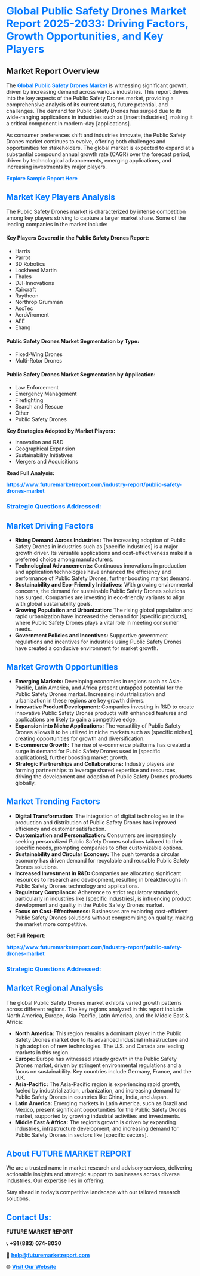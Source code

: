 <h1 style="color: #007BFF;">Global Public Safety Drones Market Report 2025-2033: Driving Factors, Growth Opportunities, and Key Players</h1>

<section id="overview">
<h2>Market Report Overview</h2>
<p>The <a href="https://www.futuremarketreport.com/industry-report/public-safety-drones-market" style="color: #007BFF; text-decoration: none;"><strong>Global Public Safety Drones Market</strong></a> is witnessing significant growth, driven by increasing demand across various industries. This report delves into the key aspects of the Public Safety Drones market, providing a comprehensive analysis of its current status, future potential, and challenges. The demand for Public Safety Drones has surged due to its wide-ranging applications in industries such as [insert industries], making it a critical component in modern-day [applications].</p>
<p>As consumer preferences shift and industries innovate, the Public Safety Drones market continues to evolve, offering both challenges and opportunities for stakeholders. The global market is expected to expand at a substantial compound annual growth rate (CAGR) over the forecast period, driven by technological advancements, emerging applications, and increasing investments by major players.</p>
</section>

<section id="overview">
<p><a href="https://www.futuremarketreport.com/request-sample/reportId=124612" style="color: #007BFF; text-decoration: none;"><strong>Explore Sample Report Here</strong></a></p>
</section>

<section id="key-players">
<h2 style="color: #007BFF;">Market Key Players Analysis</h2>
<p>The Public Safety Drones market is characterized by intense competition among key players striving to capture a larger market share. Some of the leading companies in the market include:</p>
<h4>Key Players Covered in the Public Safety Drones Report:</h4>
<ul><li>Harris</li><li>Parrot</li><li>3D Robotics</li><li>Lockheed Martin</li><li>Thales</li><li>DJI-Innovations</li><li>Xaircraft</li><li>Raytheon</li><li>Northrop Grumman</li><li>AscTec</li><li>AeroViroment</li><li>AEE</li><li>Ehang</li></ul>
<h4>Public Safety Drones Market Segmentation by Type:</h4>
<ul><li>Fixed-Wing Drones</li><li>Multi-Rotor Drones</li></ul>

<h4>Public Safety Drones Market Segmentation by Application:</h4>
<ul><li>Law Enforcement</li><li>Emergency Management</li><li>Firefighting</li><li>Search and Rescue</li><li>Other</li><li>Public Safety Drones</li></ul>
<p><strong>Key Strategies Adopted by Market Players:</strong></p>
<ul>
<li>Innovation and R&D</li>
<li>Geographical Expansion</li>
<li>Sustainability Initiatives</li>
<li>Mergers and Acquisitions</li>
</ul>
</section>

<section>
<p><strong>Read Full Analysis: </strong></p><a href="https://www.futuremarketreport.com/industry-report/public-safety-drones-market" style="color: #007BFF; text-decoration: none;"><strong>https://www.futuremarketreport.com/industry-report/public-safety-drones-market</strong></a>
<h3 style="color: #007BFF;">Strategic Questions Addressed:</h3>
</section>

<section id="driving-factors">
<h2 style="color: #007BFF;">Market Driving Factors</h2>
<ul>
<li><strong>Rising Demand Across Industries:</strong> The increasing adoption of Public Safety Drones in industries such as [specific industries] is a major growth driver. Its versatile applications and cost-effectiveness make it a preferred choice among manufacturers.</li>
<li><strong>Technological Advancements:</strong> Continuous innovations in production and application technologies have enhanced the efficiency and performance of Public Safety Drones, further boosting market demand.</li>
<li><strong>Sustainability and Eco-Friendly Initiatives:</strong> With growing environmental concerns, the demand for sustainable Public Safety Drones solutions has surged. Companies are investing in eco-friendly variants to align with global sustainability goals.</li>
<li><strong>Growing Population and Urbanization:</strong> The rising global population and rapid urbanization have increased the demand for [specific products], where Public Safety Drones plays a vital role in meeting consumer needs.</li>
<li><strong>Government Policies and Incentives:</strong> Supportive government regulations and incentives for industries using Public Safety Drones have created a conducive environment for market growth.</li>
</ul>
</section>

<section id="growth-opportunities">
<h2 style="color: #007BFF;">Market Growth Opportunities</h2>
<ul>
<li><strong>Emerging Markets:</strong> Developing economies in regions such as Asia-Pacific, Latin America, and Africa present untapped potential for the Public Safety Drones market. Increasing industrialization and urbanization in these regions are key growth drivers.</li>
<li><strong>Innovative Product Development:</strong> Companies investing in R&D to create innovative Public Safety Drones products with enhanced features and applications are likely to gain a competitive edge.</li>
<li><strong>Expansion into Niche Applications:</strong> The versatility of Public Safety Drones allows it to be utilized in niche markets such as [specific niches], creating opportunities for growth and diversification.</li>
<li><strong>E-commerce Growth:</strong> The rise of e-commerce platforms has created a surge in demand for Public Safety Drones used in [specific applications], further boosting market growth.</li>
<li><strong>Strategic Partnerships and Collaborations:</strong> Industry players are forming partnerships to leverage shared expertise and resources, driving the development and adoption of Public Safety Drones products globally.</li>
</ul>
</section>

<section id="trending-factors">
<h2 style="color: #007BFF;">Market Trending Factors</h2>
<ul>
<li><strong>Digital Transformation:</strong> The integration of digital technologies in the production and distribution of Public Safety Drones has improved efficiency and customer satisfaction.</li>
<li><strong>Customization and Personalization:</strong> Consumers are increasingly seeking personalized Public Safety Drones solutions tailored to their specific needs, prompting companies to offer customizable options.</li>
<li><strong>Sustainability and Circular Economy:</strong> The push towards a circular economy has driven demand for recyclable and reusable Public Safety Drones solutions.</li>
<li><strong>Increased Investment in R&D:</strong> Companies are allocating significant resources to research and development, resulting in breakthroughs in Public Safety Drones technology and applications.</li>
<li><strong>Regulatory Compliance:</strong> Adherence to strict regulatory standards, particularly in industries like [specific industries], is influencing product development and quality in the Public Safety Drones market.</li>
<li><strong>Focus on Cost-Effectiveness:</strong> Businesses are exploring cost-efficient Public Safety Drones solutions without compromising on quality, making the market more competitive.</li>
</ul>
</section>

<section>
<p><strong>Get Full Report: </strong></p><a href="https://www.futuremarketreport.com/industry-report/public-safety-drones-market" style="color: #007BFF; text-decoration: none;"><strong>https://www.futuremarketreport.com/industry-report/public-safety-drones-market</strong></a>
<h3 style="color: #007BFF;">Strategic Questions Addressed:</h3>
</section>


<section id="regional-analysis">
<h2 style="color: #007BFF;">Market Regional Analysis</h2>
<p>The global Public Safety Drones market exhibits varied growth patterns across different regions. The key regions analyzed in this report include North America, Europe, Asia-Pacific, Latin America, and the Middle East & Africa:</p>
<ul>
<li><strong>North America:</strong> This region remains a dominant player in the Public Safety Drones market due to its advanced industrial infrastructure and high adoption of new technologies. The U.S. and Canada are leading markets in this region.</li>
<li><strong>Europe:</strong> Europe has witnessed steady growth in the Public Safety Drones market, driven by stringent environmental regulations and a focus on sustainability. Key countries include Germany, France, and the U.K.</li>
<li><strong>Asia-Pacific:</strong> The Asia-Pacific region is experiencing rapid growth, fueled by industrialization, urbanization, and increasing demand for Public Safety Drones in countries like China, India, and Japan.</li>
<li><strong>Latin America:</strong> Emerging markets in Latin America, such as Brazil and Mexico, present significant opportunities for the Public Safety Drones market, supported by growing industrial activities and investments.</li>
<li><strong>Middle East & Africa:</strong> The region’s growth is driven by expanding industries, infrastructure development, and increasing demand for Public Safety Drones in sectors like [specific sectors].</li>
</ul>
</section>

<footer>
<h2 style="color: #007BFF;">About FUTURE MARKET REPORT</h2>
<p>We are a trusted name in market research and advisory services, delivering actionable insights and strategic support to businesses across diverse industries. Our expertise lies in offering:</p>

<p>Stay ahead in today’s competitive landscape with our tailored research solutions.</p>

<h2 style="color: #007BFF;">Contact Us:</h2>
<p><strong>FUTURE MARKET REPORT</strong></p>
<p>📞 <strong>+91 (883) 074-8030</strong></p>
<p>📧 <strong><a href="mailto:help@futuremarketreport.com" style="color: #007BFF;">help@futuremarketreport.com</a></strong></p>
<p>🌐 <strong><a href="https://www.futuremarketreport.com/" style="color: #007BFF;">Visit Our Website</a></strong></p>
</footer>